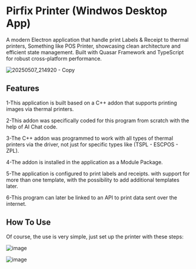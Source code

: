 # Pirfix Printer (Windwos Desktop App)

A modern Electron application that handle print Labels & Receipt to thermal printers, Something like POS Printer, showcasing clean architecture and efficient state management. Built with Quasar Framework and TypeScript for robust cross-platform performance.


![20250507_214920 - Copy](https://github.com/user-attachments/assets/875c11e3-57e6-4a78-b33d-8e3319198557)


## Features

1-This application is built based on a C++ addon that supports printing images via thermal printers.

2-This addon was specifically coded for this program from scratch with the help of AI Chat code.

3-The C++ addon was programmed to work with all types of thermal printers via the driver, not just for specific types like (TSPL - ESCPOS - ZPL).

4-The addon is installed in the application as a Module Package.

5-The application is configured to print labels and receipts. with support for more than one template, with the possibility to add additional templates later.

6-This program can later be linked to an API to print data sent over the internet.


## How To Use

Of course, the use is very simple, just set up the printer with these steps:

![image](https://github.com/user-attachments/assets/05e716fc-caa0-421e-8df2-f78778d5956b)

![image](https://github.com/user-attachments/assets/b8defdbc-d275-402b-86f8-debfc232a288)

